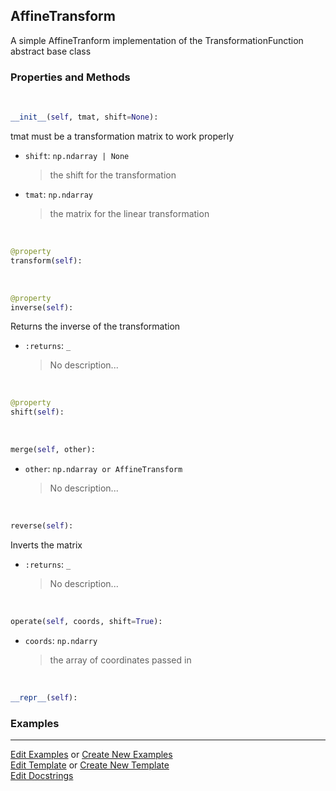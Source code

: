 ## <a id="McUtils.Coordinerds.CoordinateTransformations.AffineTransform.AffineTransform">AffineTransform</a>
A simple AffineTranform implementation of the TransformationFunction abstract base class

### Properties and Methods
<a id="McUtils.Coordinerds.CoordinateTransformations.AffineTransform.AffineTransform.__init__" class="docs-object-method">&nbsp;</a>
```python
__init__(self, tmat, shift=None): 
```
tmat must be a transformation matrix to work properly
- `shift`: `np.ndarray | None`
    >the shift for the transformation
- `tmat`: `np.ndarray`
    >the matrix for the linear transformation

<a id="McUtils.Coordinerds.CoordinateTransformations.AffineTransform.AffineTransform.transform" class="docs-object-method">&nbsp;</a>
```python
@property
transform(self): 
```

<a id="McUtils.Coordinerds.CoordinateTransformations.AffineTransform.AffineTransform.inverse" class="docs-object-method">&nbsp;</a>
```python
@property
inverse(self): 
```
Returns the inverse of the transformation
- `:returns`: `_`
    >No description...

<a id="McUtils.Coordinerds.CoordinateTransformations.AffineTransform.AffineTransform.shift" class="docs-object-method">&nbsp;</a>
```python
@property
shift(self): 
```

<a id="McUtils.Coordinerds.CoordinateTransformations.AffineTransform.AffineTransform.merge" class="docs-object-method">&nbsp;</a>
```python
merge(self, other): 
```

- `other`: `np.ndarray or AffineTransform`
    >No description...

<a id="McUtils.Coordinerds.CoordinateTransformations.AffineTransform.AffineTransform.reverse" class="docs-object-method">&nbsp;</a>
```python
reverse(self): 
```
Inverts the matrix
- `:returns`: `_`
    >No description...

<a id="McUtils.Coordinerds.CoordinateTransformations.AffineTransform.AffineTransform.operate" class="docs-object-method">&nbsp;</a>
```python
operate(self, coords, shift=True): 
```

- `coords`: `np.ndarry`
    >the array of coordinates passed in

<a id="McUtils.Coordinerds.CoordinateTransformations.AffineTransform.AffineTransform.__repr__" class="docs-object-method">&nbsp;</a>
```python
__repr__(self): 
```

### Examples




___

[Edit Examples](https://github.com/McCoyGroup/McUtils/edit/edit/ci/examples/ci/docs/McUtils/Coordinerds/CoordinateTransformations/AffineTransform/AffineTransform.md) or 
[Create New Examples](https://github.com/McCoyGroup/McUtils/new/edit/?filename=ci/examples/ci/docs/McUtils/Coordinerds/CoordinateTransformations/AffineTransform/AffineTransform.md) <br/>
[Edit Template](https://github.com/McCoyGroup/McUtils/edit/edit/ci/docs/ci/docs/McUtils/Coordinerds/CoordinateTransformations/AffineTransform/AffineTransform.md) or 
[Create New Template](https://github.com/McCoyGroup/McUtils/new/edit/?filename=ci/docs/templates/ci/docs/McUtils/Coordinerds/CoordinateTransformations/AffineTransform/AffineTransform.md) <br/>
[Edit Docstrings](https://github.com/McCoyGroup/McUtils/edit/edit/McUtils/Coordinerds/CoordinateTransformations/AffineTransform.py?message=Update%20Docs)